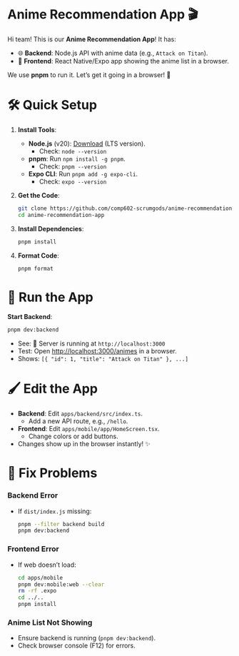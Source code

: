 # Anime Recommendation App 🎬

Hi team! This is our **Anime Recommendation App**! It has:

- 🌐 **Backend**: Node.js API with anime data (e.g., `Attack on Titan`).
- 📱 **Frontend**: React Native/Expo app showing the anime list in a browser.

We use **pnpm** to run it. Let’s get it going in a browser! 🚀

# 🛠️ Quick Setup

1. **Install Tools**:

   - **Node.js** (v20): [Download](https://nodejs.org) (LTS version).
     - Check: `node --version`
   - **pnpm**: Run `npm install -g pnpm`.
     - Check: `pnpm --version`
   - **Expo CLI**: Run `pnpm add -g expo-cli`.
     - Check: `expo --version`

2. **Get the Code**:

   ```bash
   git clone https://github.com/comp602-scrumgods/anime-recommendation-app.git
   cd anime-recommendation-app
   ```

3. **Install Dependencies**:

   ```bash
   pnpm install
   ```

4. **Format Code**:

   ```bash
   pnpm format
   ```

# 🚀 Run the App

**Start Backend**:

```bash
pnpm dev:backend
```

- See: 🚀 Server is running at `http://localhost:3000`
- Test: Open [http://localhost:3000/animes](http://localhost:3000/animes) in a browser.
- Shows: `[{ "id": 1, "title": "Attack on Titan" }, ...]`

# 🖌️ Edit the App

- **Backend**: Edit `apps/backend/src/index.ts`.
  - Add a new API route, e.g., `/hello`.
- **Frontend**: Edit `apps/mobile/app/HomeScreen.tsx`.
  - Change colors or add buttons.
- Changes show up in the browser instantly! ✨

# 🐛 Fix Problems

### Backend Error

- If `dist/index.js` missing:

  ```bash
  pnpm --filter backend build
  pnpm dev:backend
  ```

### Frontend Error

- If web doesn’t load:

  ```bash
  cd apps/mobile
  pnpm dev:mobile:web --clear
  rm -rf .expo
  cd ../..
  pnpm install
  ```

### Anime List Not Showing

- Ensure backend is running (`pnpm dev:backend`).
- Check browser console (F12) for errors.
